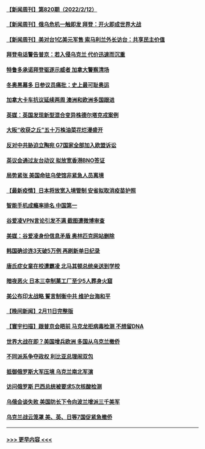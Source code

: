 #### [【新闻周刊】第820期（2022/2/12）](../pages/prog202/a103346690.md?t=02130950) 
#### [【新闻周刊】俄乌危机一触即发 拜登：开火即成世界大战](../pages/prog202/a103346672.md?t=02130950) 
#### [【新闻周刊】美对台1亿美元军售 索马利兰外长访台：共享民主价值](../pages/prog202/a103346628.md?t=02130950) 
#### [拜登电话警告普京：若入侵乌克兰 代价迅速而沉重](../pages/prog202/a103346642.md?t=02130950) 
#### [特鲁多承诺拜登驱逐示威者 加拿大警察清场](../pages/prog202/a103346625.md?t=02130950) 
#### [冬奥黑幕多 日参议员痛批：史上最可耻奥运](../pages/prog202/a103346592.md?t=02130950) 
#### [加拿大卡车抗议延续两周 澳洲和欧洲多国跟进](../pages/prog202/a103346528.md?t=02130950) 
#### [英媒：英国发现新型混合变异株德尔塔克戎案例](../pages/prog202/a103346503.md?t=02130950) 
#### [大阪“收获之丘”五十万株油菜花烂漫盛开](../pages/prog202/a103346523.md?t=02130950) 
#### [反对中共胁迫立陶宛 G7国家全部加入欧盟诉讼](../pages/prog202/a103346469.md?t=02130950) 
#### [英议会通过友台动议 拟放宽香港BNO签证](../pages/prog202/a103346406.md?t=02130950) 
#### [局势紧张 美国命驻乌使馆非紧急人员离境](../pages/prog202/a103346397.md?t=02130950) 
#### [【最新疫情】日本将放宽入境管制 安省拟取消疫苗护照](../pages/prog202/a103346399.md?t=02130950) 
#### [智能手机成瘾率排名 中国第一](../pages/prog202/a103346218.md?t=02130950) 
#### [谷爱凌VPN言论引发不满 截图遭微博审查](../pages/prog202/a103346221.md?t=02130950) 
#### [美媒：谷爱凌身份信息矛盾 奥林匹克网站删除](../pages/prog202/a103346195.md?t=02130950) 
#### [韩国确诊连3天破5万例 再刷新单日纪录](../pages/prog202/a103346173.md?t=02130950) 
#### [唐氏症女童在校遭霸凌 北马其顿总统亲送到学校](../pages/prog202/a103346168.md?t=02130950) 
#### [暗夜恶火 日本三幸制菓工厂至少5人葬身火窟](../pages/prog202/a103346137.md?t=02130950) 
#### [美公布印太战略 誓言制衡中共 维护台海和平](../pages/prog202/a103346139.md?t=02130950) 
#### [【晚间新闻】2月11日完整版](../pages/prog202/a103346015.md?t=02130950) 
#### [【寰宇扫描】跟普京会晤前 马克龙拒病毒检测 不想留DNA](../pages/prog202/a103345823.md?t=02130950) 
#### [世界大战在即？美国增兵欧洲 多国从乌克兰撤侨](../pages/prog202/a103345904.md?t=02130950) 
#### [不同派系争夺政权 利比亚总理闹双包](../pages/prog202/a103346074.md?t=02130950) 
#### [抵御俄罗斯大军压境 乌克兰南北军演](../pages/prog202/a103345790.md?t=02130950) 
#### [访问俄罗斯 巴西总统被要求5次核酸检测](../pages/prog202/a103346012.md?t=02130950) 
#### [乌俄会谈失败 美国防长下令向波兰增派三千美军](../pages/prog202/a103346013.md?t=02130950) 
#### [乌克兰战云笼罩 美、英、日等7国促紧急撤侨](../pages/prog202/a103345974.md?t=02130950) 

----
#### [ >>> 更早内容 <<< ](../indexes/prog202-earlier.md)
